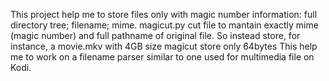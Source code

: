 This project help me to store files only with magic number information: full directory tree; filename; mime.
magicut.py cut file to mantain exactly mime (magic number) and full pathname of original file.
So instead store, for instance, a movie.mkv with 4GB size magicut store only 64bytes
This help me to work on a filename parser similar to one used for multimedia file on Kodi. 
